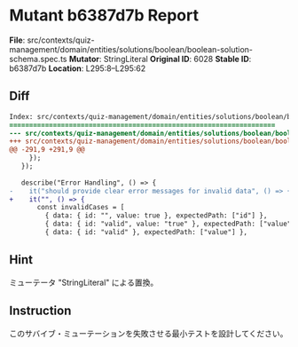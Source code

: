 # Mutant b6387d7b Report

**File**: src/contexts/quiz-management/domain/entities/solutions/boolean/boolean-solution-schema.spec.ts
**Mutator**: StringLiteral
**Original ID**: 6028
**Stable ID**: b6387d7b
**Location**: L295:8–L295:62

## Diff

```diff
Index: src/contexts/quiz-management/domain/entities/solutions/boolean/boolean-solution-schema.spec.ts
===================================================================
--- src/contexts/quiz-management/domain/entities/solutions/boolean/boolean-solution-schema.spec.ts	original
+++ src/contexts/quiz-management/domain/entities/solutions/boolean/boolean-solution-schema.spec.ts	mutated #6028
@@ -291,9 +291,9 @@
     });
   });
 
   describe("Error Handling", () => {
-    it("should provide clear error messages for invalid data", () => {
+    it("", () => {
       const invalidCases = [
         { data: { id: "", value: true }, expectedPath: ["id"] },
         { data: { id: "valid", value: "true" }, expectedPath: ["value"] },
         { data: { id: "valid" }, expectedPath: ["value"] },
```

## Hint

ミューテータ "StringLiteral" による置換。

## Instruction

このサバイブ・ミューテーションを失敗させる最小テストを設計してください。
